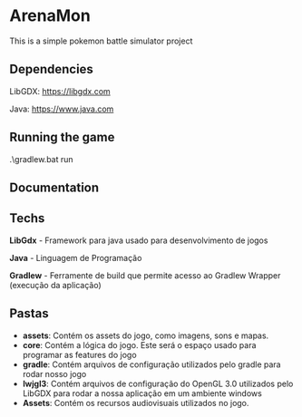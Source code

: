 # ArenaMon
This is a simple pokemon battle simulator project 

## Dependencies

LibGDX: https://libgdx.com

Java: https://www.java.com

## Running the game

.\gradlew.bat run

## Documentation

## Techs
**LibGdx** - Framework para java usado para desenvolvimento de jogos

**Java** - Linguagem de Programação

**Gradlew** - Ferramente de build que permite acesso ao Gradlew Wrapper (execução da aplicação)

## Pastas 

   - **assets**: Contém os assets do jogo, como imagens, sons e mapas.
   - **core**: Contém a lógica do jogo. Este será o espaço usado para programar as features do jogo
   - **gradle**: Contém arquivos de configuração utilizados pelo gradle para rodar nosso jogo
   - **lwjgl3**: Contém arquivos de configuração do OpenGL 3.0 utilizados pelo LibGDX para rodar a nossa aplicação em um ambiente windows
   - **Assets**: Contém os recursos audiovisuais utilizados no jogo.
